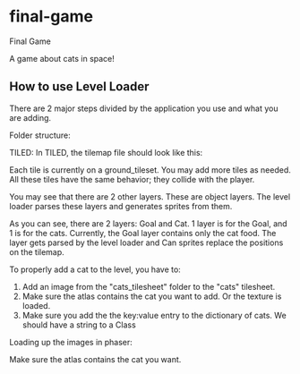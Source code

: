 # final-game

Final Game

A game about cats in space!


## How to use Level Loader

There are 2 major steps divided by the application you use and what you are adding.  

Folder structure:



TILED:
In TILED, the tilemap file should look like this:

Each tile is currently on a ground_tileset. You may add more tiles as needed. 
All these tiles have the same behavior; they collide with the player. 

You may see that there are 2 other layers. These are object layers. The level loader parses these layers 
and generates sprites from them.

As you can see, there are 2 layers: Goal and Cat. 1 layer is for the Goal, and 1 is for the cats.
Currently, the Goal layer contains only the cat food. The layer gets parsed by the level loader 
and Can sprites replace the positions on the tilemap. 

To properly add a cat to the level, you have to:

1. Add an image from the "cats_tilesheet" folder to the "cats" tilesheet. 
2. Make sure the atlas contains the cat you want to add. Or the texture is loaded. 
3. Make sure you add the the key:value entry to the dictionary of cats. We should have a string to a Class


Loading up the images in phaser:

Make sure the atlas contains the cat you want. 

